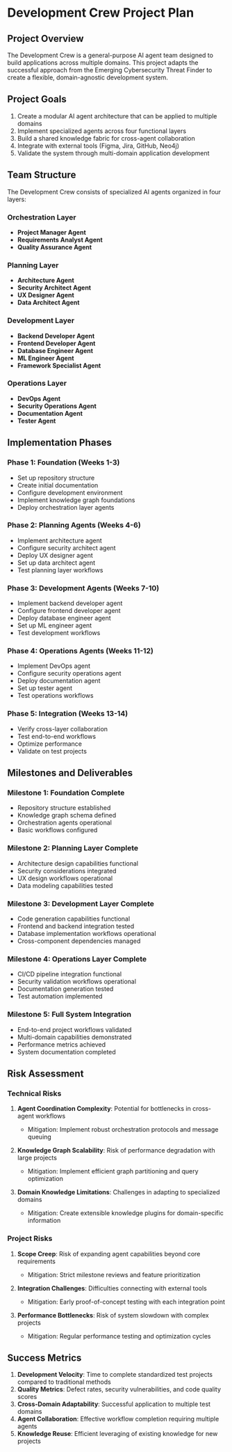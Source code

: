 # Development Crew Project Plan

## Project Overview

The Development Crew is a general-purpose AI agent team designed to build applications across multiple domains. This project adapts the successful approach from the Emerging Cybersecurity Threat Finder to create a flexible, domain-agnostic development system.

## Project Goals

1. Create a modular AI agent architecture that can be applied to multiple domains
2. Implement specialized agents across four functional layers
3. Build a shared knowledge fabric for cross-agent collaboration
4. Integrate with external tools (Figma, Jira, GitHub, Neo4j)
5. Validate the system through multi-domain application development

## Team Structure

The Development Crew consists of specialized AI agents organized in four layers:

### Orchestration Layer
- **Project Manager Agent**
- **Requirements Analyst Agent**
- **Quality Assurance Agent**

### Planning Layer
- **Architecture Agent**
- **Security Architect Agent**
- **UX Designer Agent**
- **Data Architect Agent**

### Development Layer
- **Backend Developer Agent**
- **Frontend Developer Agent**
- **Database Engineer Agent**
- **ML Engineer Agent**
- **Framework Specialist Agent**

### Operations Layer
- **DevOps Agent**
- **Security Operations Agent**
- **Documentation Agent**
- **Tester Agent**

## Implementation Phases

### Phase 1: Foundation (Weeks 1-3)
- Set up repository structure
- Create initial documentation
- Configure development environment
- Implement knowledge graph foundations
- Deploy orchestration layer agents

### Phase 2: Planning Agents (Weeks 4-6)
- Implement architecture agent
- Configure security architect agent
- Deploy UX designer agent
- Set up data architect agent
- Test planning layer workflows

### Phase 3: Development Agents (Weeks 7-10)
- Implement backend developer agent
- Configure frontend developer agent
- Deploy database engineer agent
- Set up ML engineer agent
- Test development workflows

### Phase 4: Operations Agents (Weeks 11-12)
- Implement DevOps agent
- Configure security operations agent
- Deploy documentation agent
- Set up tester agent
- Test operations workflows

### Phase 5: Integration (Weeks 13-14)
- Verify cross-layer collaboration
- Test end-to-end workflows
- Optimize performance
- Validate on test projects

## Milestones and Deliverables

### Milestone 1: Foundation Complete
- Repository structure established
- Knowledge graph schema defined
- Orchestration agents operational
- Basic workflows configured

### Milestone 2: Planning Layer Complete
- Architecture design capabilities functional
- Security considerations integrated
- UX design workflows operational
- Data modeling capabilities tested

### Milestone 3: Development Layer Complete
- Code generation capabilities functional
- Frontend and backend integration tested
- Database implementation workflows operational
- Cross-component dependencies managed

### Milestone 4: Operations Layer Complete
- CI/CD pipeline integration functional
- Security validation workflows operational
- Documentation generation tested
- Test automation implemented

### Milestone 5: Full System Integration
- End-to-end project workflows validated
- Multi-domain capabilities demonstrated
- Performance metrics achieved
- System documentation completed

## Risk Assessment

### Technical Risks
1. **Agent Coordination Complexity**: Potential for bottlenecks in cross-agent workflows
   - Mitigation: Implement robust orchestration protocols and message queuing

2. **Knowledge Graph Scalability**: Risk of performance degradation with large projects
   - Mitigation: Implement efficient graph partitioning and query optimization

3. **Domain Knowledge Limitations**: Challenges in adapting to specialized domains
   - Mitigation: Create extensible knowledge plugins for domain-specific information

### Project Risks
1. **Scope Creep**: Risk of expanding agent capabilities beyond core requirements
   - Mitigation: Strict milestone reviews and feature prioritization

2. **Integration Challenges**: Difficulties connecting with external tools
   - Mitigation: Early proof-of-concept testing with each integration point

3. **Performance Bottlenecks**: Risk of system slowdown with complex projects
   - Mitigation: Regular performance testing and optimization cycles

## Success Metrics

1. **Development Velocity**: Time to complete standardized test projects compared to traditional methods
2. **Quality Metrics**: Defect rates, security vulnerabilities, and code quality scores
3. **Cross-Domain Adaptability**: Successful application to multiple test domains
4. **Agent Collaboration**: Effective workflow completion requiring multiple agents
5. **Knowledge Reuse**: Efficient leveraging of existing knowledge for new projects